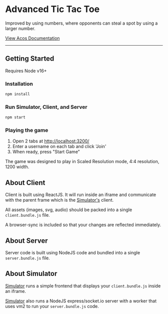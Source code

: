 # Advanced Tic Tac Toe

Improved by using numbers, where opponents can steal a spot by using a larger number.

[View Acos Documentation](https://sdk.acos.games)

--- 

## Getting Started

Requires Node v16+

### Installation

```bash
npm install
```

### Run Simulator, Client, and Server

```bash
npm start
```

### Playing the game

1. Open 2 tabs at [http://localhost:3200/](http://localhost:3200/)
2. Enter a username on each tab and click 'Join'
3. When ready, press "Start Game"

The game was designed to play in Scaled Resolution mode, 4:4 resolution, 1200 width.

## About Client

Client is built using ReactJS. It will run inside an iframe and communicate with the parent frame which is the [Simulator's](https://github.com/acosgames/acosgames) client.

All assets (images, svg, audio) should be packed into a single `client.bundle.js` file.

A browser-sync is included so that your changes are reflected immediately.

## About Server

Server code is built using NodeJS code and bundled into a single `server.bundle.js` file.

## About Simulator

[Simulator](https://github.com/acosgames/acosgames) runs a simple frontend that displays your `client.bundle.js` inside an iframe.

[Simulator](https://github.com/acosgames/acosgames) also runs a NodeJS express/socket.io server with a worker that uses vm2 to run your `server.bundle.js` code.
